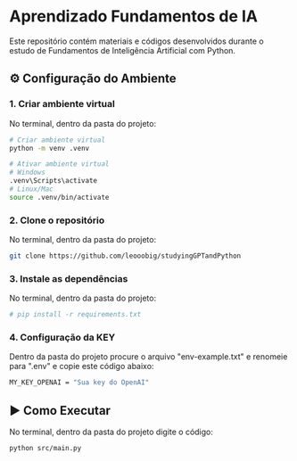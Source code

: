 # Aprendizado Fundamentos de IA

Este repositório contém materiais e códigos desenvolvidos durante o estudo de Fundamentos de Inteligência Artificial com Python.

## ⚙️ Configuração do Ambiente

### 1. Criar ambiente virtual
No terminal, dentro da pasta do projeto:

```bash
# Criar ambiente virtual
python -m venv .venv

# Ativar ambiente virtual
# Windows
.venv\Scripts\activate
# Linux/Mac
source .venv/bin/activate
```

### 2. Clone o repositório
No terminal, dentro da pasta do projeto:

```bash
git clone https://github.com/leooobig/studyingGPTandPython
```

### 3. Instale as dependências
No terminal, dentro da pasta do projeto:

```bash
# pip install -r requirements.txt
```

### 4. Configuração da KEY
Dentro da pasta do projeto procure o arquivo "env-example.txt" e renomeie para ".env" e copie este código abaixo:

``` bash
MY_KEY_OPENAI = "Sua key do OpenAI"
```

## ▶️ Como Executar
No terminal, dentro da pasta do projeto digite o código:
``` bash
python src/main.py
```
